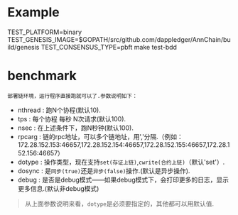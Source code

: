 # Example
TEST_PLATFORM=binary TEST_GENESIS_IMAGE=$GOPATH/src/github.com/dappledger/AnnChain/build/genesis TEST_CONSENSUS_TYPE=pbft  make test-bdd

# benchmark
    部署链环境，运行程序直接跑就可以了.参数说明如下：  
- nthread : 跑N个协程(默认10).
- tps : 每个协程 每秒 N次请求(默认100).
- nsec : 在上述条件下，跑N秒钟(默认100).
- rpcarg : 链的rpc地址，可以多个链地址，用','分隔.（例如：172.28.152.153:46657,172.28.152.154:46657,172.28.152.155:46657,172.28.152.156:46657）
- dotype : 操作类型，现在支持`set(存证上链)`,`cwrite(合约上链)`（默认'set'）.
- dosync : 是`同步(true)`还是`异步(false)`操作.(默认是异步操作).
- debug : 是否是debug模式——如果debug模式下，会打印更多的日志，显示更多信息.(默认非debug模式)

> 从上面参数说明来看，`dotype`是必须要指定的，其他都可以用默认值.

